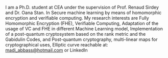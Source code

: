 <!---
- 👋 Hi, I’m @AbbassMadi student at CEA under the supervision of Prof. Renaud Sirdey and Dr. Oana Stan. In Secure machine learning by means
of homomorphic encryption and verifiable computing.  
- 👀 My research interests are Fully Homomorphic Encryption (FHE), Verifiable Computing,Adaptation of the usage of VC and FHE in different Machine Learning model,
Post-quantum cryptography, multi-linear maps for cryptographical uses, and Elliptic curve
- 📫 reachable at: madi_abbass@hotmail.com or LinkedIn 
--->

<!---
AbbassMadi/AbbassMadi is a ✨ special ✨ repository because its `README.md` (this file) appears on your GitHub profile.
You can click the Preview link to take a look at your changes.
--->


I am a Ph.D. student at CEA under the supervision of Prof. Renaud Sirdey and Dr. Oana Stan. In Secure machine learning by means
of homomorphic encryption and verifiable computing. My research interests are Fully Homomorphic Encryption (FHE), Verifiable Computing,
Adaptation of the usage of VC and FHE in different Machine Learning model, Implementation of a post-quantum cryptosystem based on the 
rank metric and the Gabidulin Codes, and Post-quantum cryptography, multi-linear maps for cryptographical uses, Elliptic curve
reachable at: madi_abbass@hotmail.com or LinkedIn
